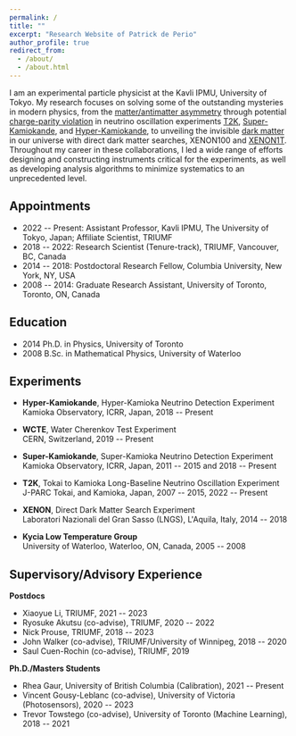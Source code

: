 ```yaml
---
permalink: /
title: ""
excerpt: "Research Website of Patrick de Perio"
author_profile: true
redirect_from: 
  - /about/
  - /about.html
---
```


I am an experimental particle physicist at the Kavli IPMU, University of Tokyo. 
My research focuses on solving some of the 
outstanding mysteries in modern physics, 
from the [matter/antimatter asymmetry](https://en.wikipedia.org/wiki/Baryon_asymmetry) 
through potential [charge-parity violation](https://en.wikipedia.org/wiki/CP_violation) 
in neutrino oscillation experiments [T2K](https://t2k-experiment.org/), 
[Super-Kamiokande](http://www-sk.icrr.u-tokyo.ac.jp/sk/index-e.html),
and [Hyper-Kamiokande](http://www.hyper-k.org), to unveiling 
the invisible [dark matter](https://en.wikipedia.org/wiki/Dark_matter) 
in our universe with direct dark matter searches, XENON100 
and [XENON1T](http://www.xenon1t.org/). 
Throughout my career in these collaborations, I led a wide range of 
efforts designing and constructing instruments critical for the experiments, as well 
as developing analysis algorithms to minimize systematics to an unprecedented level. 

Appointments
------
* 2022 -- Present: Assistant Professor, Kavli IPMU, The University of Tokyo, Japan; Affiliate Scientist, TRIUMF
* 2018 -- 2022: Research Scientist (Tenure-track), TRIUMF, Vancouver, BC, Canada
* 2014 -- 2018: Postdoctoral Research Fellow, Columbia University, New York, NY, USA
* 2008 -- 2014: Graduate Research Assistant, University of Toronto, Toronto, ON, Canada

Education
------
* 2014 Ph.D. in Physics, University of Toronto 
* 2008 B.Sc. in Mathematical Physics, University of Waterloo

Experiments
------
* __Hyper-Kamiokande__, Hyper-Kamioka Neutrino Detection Experiment   
  Kamioka Observatory, ICRR, Japan, 2018 -- Present 

* __WCTE__, Water Cherenkov Test Experiment   
  CERN, Switzerland, 2019 -- Present

<!--- 
* __EMPHATIC__, Experiment to Measure the Production of Hadrons at a Testbeam in Chicagoland   
 Fermilab, USA, 2018 -- Present
 -->
 
* __Super-Kamiokande__, Super-Kamioka Neutrino Detection Experiment   
  Kamioka Observatory, ICRR, Japan, 2011 -- 2015 and 2018 -- Present

* __T2K__, Tokai to Kamioka Long-Baseline Neutrino Oscillation Experiment   
  J-PARC Tokai, and Kamioka, Japan, 2007 -- 2015, 2022 -- Present

* __XENON__, Direct Dark Matter Search Experiment   
  Laboratori Nazionali del Gran Sasso (LNGS), L'Aquila, Italy, 2014 -- 2018
  
<!--- 
* __DUET__, Dual Use Experiment at TRIUMF   
 TRIUMF, Vancouver, BC, Canada, 2009 -- 2015 
 -->
 
* __Kycia Low Temperature Group__   
  University of Waterloo, Waterloo, ON, Canada, 2005 -- 2008 

Supervisory/Advisory Experience
------
__Postdocs__
* Xiaoyue Li, TRIUMF, 2021 -- 2023
* Ryosuke Akutsu (co-advise), TRIUMF, 2020 -- 2022
* Nick Prouse, TRIUMF, 2018 -- 2023
* John Walker (co-advise), TRIUMF/University of Winnipeg, 2018 -- 2020 
* Saul Cuen-Rochin (co-advise), TRIUMF, 2019

__Ph.D./Masters Students__
* Rhea Gaur, University of British Columbia (Calibration), 2021 -- Present
* Vincent Gousy-Leblanc (co-advise), University of Victoria (Photosensors), 2020 -- 2023
* Trevor Towstego (co-advise), University of Toronto (Machine Learning), 2018 -- 2021

<!--- 
Undergraduates

* Soumyasnigdha Kudu, Mitacs, India (Machine Learning), 2021
* Zakaria Patel, McMaster University (Machine Learning), 2021
* Skylar Wingfelder, McMaster University (Photosensors) , 2021 --
* Michael Sekatchev, University of British Columbia (Photogrammetry), 2019 -- 
* Hichem Lahiouel, University of Waterloo (Machine Learning) , 2021
* Joshua Tindall, University of British Columbia (Machine Learning), 2020 -- 2021
* Andrey Goryelov, British Columbia Institute of Technology  (Machine Learning) , 2021
* Noah MacRitchie, British Columbia Institute of Technology  (Machine Learning) , 2021
* Young Kwon, British Columbia Institute of Technology  (Machine Learning) , 2021
* Aleksandra Sorokina, British Columbia Institute of Technology  (Machine Learning) , 2021
* Leo Zhao, University of British Columbia (Machine Learning), 2020 -- 2021
* Ben Huckell, University of British Columbia (Machine Learning), 2020 -- 2021 
* Jason Zhou, University of British Columbia (Machine Learning), 2020 -- 2021 
* Lauryn Cheung, University of British Columbia (Machine Learning), 2020 -- 2021 
* Shabnam Hashimi, British Columbia Institute of Technology (Data Processing) , 2020
* Abdullah Abdullah, British Columbia Institute of Technology (Data Processing) , 2020
* Harsimran Kaur, British Columbia Institute of Technology (Data Processing) , 2020
* Sheikh Billah, British Columbia Institute of Technology (Data Processing) , 2020
* Pavandeep Josan, British Columbia Institute of Technology (Data Processing) , 2020
* William Seo, British Columbia Institute of Technology (Data Processing) , 2020
* Calum Mcdonald, University of Waterloo (Machine Learning) , 2020
* Ashley Ferreira, University of Waterloo (Photosensors), 2020
* Tia Tuinstra, University of Waterloo (Machine Learning) , 2020
* Brendan Posehn, University of British Columbia (Machine Learning), 2019 -- 2020
* Daniel Backhouse, University of British Columbia (Machine Learning), 2019 -- 2020
* Jonah Gourlay, University of British Columbia (Machine Learning), 2019 -- 2020
* Alex Ezzat, University of British Columbia (Photosensors), 2019 -- 2020
* Alex Proskurin, University of British Columbia (Photosensors), 2019 -- 2020
* Chuan Du, University of British Columbia (Photosensors), 2019 -- 2020
* Noah Tajwar, University of British Columbia (Photosensors), 2019 -- 2020
* Maryam Baksh, University of British Columbia (Photogrammetry), 2019 -- 2020
* Forbes Choy, University of British Columbia (Photogrammetry), 2019 -- 2020
* Chris Jing, University of British Columbia (Photogrammetry), 2019 -- 2020
* Dylan Lu, University of British Columbia (Machine Learning), 2019 -- 2020
* Dylan Green, University of British Columbia (Machine Learning), 2019 -- 2020
* Jason Peng, University of British Columbia (Machine Learning), 2019 -- 2020
* Vincent Gousy-Leblanc, University of Montreal (Photosensors), 2019
* Julian Ding, University of British Columbia (Machine Learning), 2019
* Abhishek Kajal, University of Manitoba (Machine Learning) , 2019 -- 2020
* Sarvan Singh Gill, University of British Columbia (Detector Simulations) , 2019
* Mia Kramer, University of British Columbia (Photosensors) , 2018 -- 2019
* Alexander Shaw, Whitman College (Machine Learning)  , 2017
* Olenka Jain, Harvard University (Detector Simulations) , 2017
* Cameo Lance, Columbia University (Cryogenics) , 2015
-->
